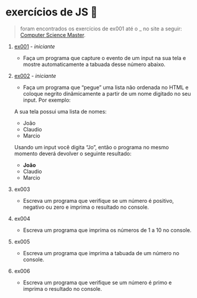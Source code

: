 # exercícios de JS 💛

> foram encontrados os exercícios de ex001 até o _ no site a seguir: [Computer Science Master](https://www.computersciencemaster.com.br/exercicio-manipulacao-dom-javascript/).

1. [ex001](https://github.com/ma-vick/exercicios-js/tree/master/ex001) - *iniciante*
    - Faça um programa que capture o evento de um input na sua tela e mostre automaticamente a tabuada desse número abaixo.

2. [ex002](https://github.com/ma-vick/exercicios-js/tree/master/ex002) - *iniciante*
    - Faça um programa que “pegue” uma lista não ordenada no HTML e coloque negrito dinâmicamente a partir de um nome digitado no seu input. Por exemplo:

    A sua tela possui uma lista de nomes:

    * João
    * Claudio
    * Marcio
    
    Usando um input você digita “Jo”, então o programa no mesmo momento deverá devolver o seguinte resultado:

    * **João**
    * Claudio
    * Marcio

3. ex003
    - Escreva um programa que verifique se um número é positivo, negativo ou zero e imprima o resultado no console.

4. ex004
    - Escreva um programa que imprima os números de 1 a 10 no console.

5. ex005
    - Escreva um programa que imprima a tabuada de um número no console.

6. ex006
    - Escreva um programa que verifique se um número é primo e imprima o resultado no console.